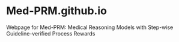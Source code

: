 # Med-PRM.github.io
Webpage for Med-PRM: Medical Reasoning Models with Step-wise Guideline-verified Process Rewards
